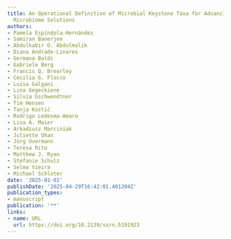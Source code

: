 ```yaml
---
title: An Operational Definition of Microbial Keystone Taxa for Advancing Sustainable
  Microbiome Solutions
authors:
- Pamela Espíndola‐Hernández
- Samiran Banerjee
- Abdulkabir O. Abdulmalik
- Diana Andrade-Linares
- Germana Baldi
- Gabriele Berg
- Francis Q. Brearley
- Cecilia G. Flocco
- Luisa Galgani
- Lina Gegeckienė
- Silvia Gschwendtner
- Tim Hensen
- Tanja Kostić
- Rodrigo Ledesma‐Amaro
- Lisa A. Maier
- Arkadiusz Marciniak
- Juliette Ohan
- Jörg Overmann
- Teresa Rito
- Matthew J. Ryan
- Stefanie Schulz
- Selma Vieira
- Michael Schloter
date: '2025-01-01'
publishDate: '2025-04-29T16:42:01.401204Z'
publication_types:
- manuscript
publication: '**'
links:
- name: URL
  url: https://doi.org/10.2139/ssrn.5191923
---
```

